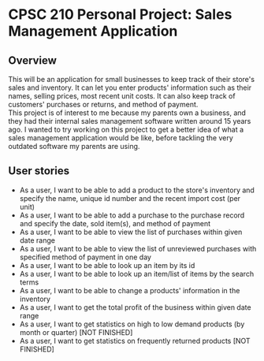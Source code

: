 # CPSC 210 Personal Project: Sales Management Application

## Overview

This will be an application for small businesses to keep track of their store's sales and inventory. It can let you enter products' information such as their names, selling prices, most recent unit costs. It can also keep track of customers' purchases or returns, and method of payment. <br/>
This project is of interest to me because my parents own a business, and they had their internal sales management software written around 15 years ago. I wanted to try working on this project to get a better idea of what a sales management application would be like, before tackling the very outdated software my parents are using.

## User stories

- As a user, I want to be able to add a product to the store's inventory and specify the name, unique id number and the recent import cost (per unit)
- As a user, I want to be able to add a purchase to the purchase record and specify the date, sold item(s), and method of payment
- As a user, I want to be able to view the list of purchases within given date range
- As a user, I want to be able to view the list of unreviewed purchases with specified method of payment in one day
- As a user, I want to be able to look up an item by its id
- As a user, I want to be able to look up an item/list of items by the search terms
- As a user, I want to be able to change a products' information in the inventory 
- As a user, I want to get the total profit of the business within given date range
- As a user, I want to get statistics on high to low demand products (by month or quarter) [NOT FINISHED]
- As a user, I want to get statistics on frequently returned products [NOT FINISHED]